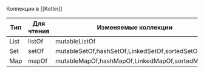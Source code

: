 Коллекции в [[Kotlin]]

Тип|Для чтения|Изменяемые коллекции
--|--|--
List|listOf| mutableListOf
Set|setOf|mutableSetOf,hashSetOf,LinkedSetOf,sortedSetOf
Map|mapOf|mutableMapOf,hashMapOf,LinkedMapOf,sortedMapOF



